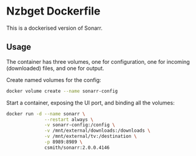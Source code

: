 # Nzbget Dockerfile

This is a dockerised version of Sonarr. 

## Usage

The container has three volumes, one for configuration,
one for incoming (downloaded) files, and one for output.

Create named volumes for the config:

```bash
docker volume create --name sonarr-config
```

Start a container, exposing the UI port, and binding all the
volumes: 

```bash
docker run -d --name sonarr \
              --restart always \
              -v sonarr-config:/config \
              -v /mnt/external/downloads:/downloads \
              -v /mnt/external/tv:/destination \
              -p 8989:8989 \
              csmith/sonarr:2.0.0.4146
```

